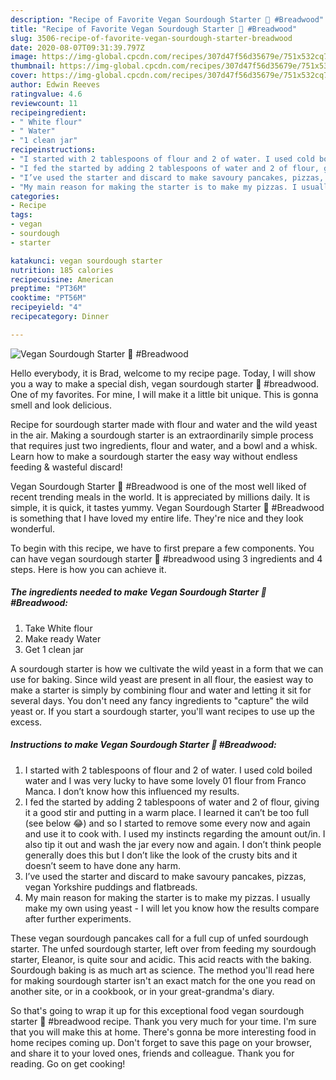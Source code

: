 ```yaml
---
description: "Recipe of Favorite Vegan Sourdough Starter 🌱 #Breadwood"
title: "Recipe of Favorite Vegan Sourdough Starter 🌱 #Breadwood"
slug: 3506-recipe-of-favorite-vegan-sourdough-starter-breadwood
date: 2020-08-07T09:31:39.797Z
image: https://img-global.cpcdn.com/recipes/307d47f56d35679e/751x532cq70/vegan-sourdough-starter-🌱-breadwood-recipe-main-photo.jpg
thumbnail: https://img-global.cpcdn.com/recipes/307d47f56d35679e/751x532cq70/vegan-sourdough-starter-🌱-breadwood-recipe-main-photo.jpg
cover: https://img-global.cpcdn.com/recipes/307d47f56d35679e/751x532cq70/vegan-sourdough-starter-🌱-breadwood-recipe-main-photo.jpg
author: Edwin Reeves
ratingvalue: 4.6
reviewcount: 11
recipeingredient:
- " White flour"
- " Water"
- "1 clean jar"
recipeinstructions:
- "I started with 2 tablespoons of flour and 2 of water. I used cold boiled water and I was very lucky to have some lovely 01 flour from Franco Manca. I don’t know how this influenced my results."
- "I fed the started by adding 2 tablespoons of water and 2 of flour, giving it a good stir and putting in a warm place. I learned it can’t be too full (see below 😂) and so I started to remove some every now and again and use it to cook with. I used my instincts regarding the amount out/in. I also tip it out and wash the jar every now and again. I don’t think people generally does this but I don’t like the look of the crusty bits and it doesn’t seem to have done any harm."
- "I’ve used the starter and discard to make savoury pancakes, pizzas, vegan Yorkshire puddings and flatbreads."
- "My main reason for making the starter is to make my pizzas. I usually make my own using yeast - I will let you know how the results compare after further experiments."
categories:
- Recipe
tags:
- vegan
- sourdough
- starter

katakunci: vegan sourdough starter 
nutrition: 185 calories
recipecuisine: American
preptime: "PT36M"
cooktime: "PT56M"
recipeyield: "4"
recipecategory: Dinner

---
```



![Vegan Sourdough Starter 🌱 #Breadwood](https://img-global.cpcdn.com/recipes/307d47f56d35679e/751x532cq70/vegan-sourdough-starter-🌱-breadwood-recipe-main-photo.jpg)

Hello everybody, it is Brad, welcome to my recipe page. Today, I will show you a way to make a special dish, vegan sourdough starter 🌱 #breadwood. One of my favorites. For mine, I will make it a little bit unique. This is gonna smell and look delicious.

Recipe for sourdough starter made with flour and water and the wild yeast in the air. Making a sourdough starter is an extraordinarily simple process that requires just two ingredients, flour and water, and a bowl and a whisk. Learn how to make a sourdough starter the easy way without endless feeding &amp; wasteful discard!

Vegan Sourdough Starter 🌱 #Breadwood is one of the most well liked of recent trending meals in the world. It is appreciated by millions daily. It is simple, it is quick, it tastes yummy. Vegan Sourdough Starter 🌱 #Breadwood is something that I have loved my entire life. They're nice and they look wonderful.


To begin with this recipe, we have to first prepare a few components. You can have vegan sourdough starter 🌱 #breadwood using 3 ingredients and 4 steps. Here is how you can achieve it.

<!--inarticleads1-->

##### The ingredients needed to make Vegan Sourdough Starter 🌱 #Breadwood:

1. Take  White flour
1. Make ready  Water
1. Get 1 clean jar


A sourdough starter is how we cultivate the wild yeast in a form that we can use for baking. Since wild yeast are present in all flour, the easiest way to make a starter is simply by combining flour and water and letting it sit for several days. You don&#39;t need any fancy ingredients to &#34;capture&#34; the wild yeast or. If you start a sourdough starter, you&#39;ll want recipes to use up the excess. 

<!--inarticleads2-->

##### Instructions to make Vegan Sourdough Starter 🌱 #Breadwood:

1. I started with 2 tablespoons of flour and 2 of water. I used cold boiled water and I was very lucky to have some lovely 01 flour from Franco Manca. I don’t know how this influenced my results.
1. I fed the started by adding 2 tablespoons of water and 2 of flour, giving it a good stir and putting in a warm place. I learned it can’t be too full (see below 😂) and so I started to remove some every now and again and use it to cook with. I used my instincts regarding the amount out/in. I also tip it out and wash the jar every now and again. I don’t think people generally does this but I don’t like the look of the crusty bits and it doesn’t seem to have done any harm.
1. I’ve used the starter and discard to make savoury pancakes, pizzas, vegan Yorkshire puddings and flatbreads.
1. My main reason for making the starter is to make my pizzas. I usually make my own using yeast - I will let you know how the results compare after further experiments.


These vegan sourdough pancakes call for a full cup of unfed sourdough starter. The unfed sourdough starter, left over from feeding my sourdough starter, Eleanor, is quite sour and acidic. This acid reacts with the baking. Sourdough baking is as much art as science. The method you&#39;ll read here for making sourdough starter isn&#39;t an exact match for the one you read on another site, or in a cookbook, or in your great-grandma&#39;s diary. 

So that's going to wrap it up for this exceptional food vegan sourdough starter 🌱 #breadwood recipe. Thank you very much for your time. I'm sure that you will make this at home. There's gonna be more interesting food in home recipes coming up. Don't forget to save this page on your browser, and share it to your loved ones, friends and colleague. Thank you for reading. Go on get cooking!
